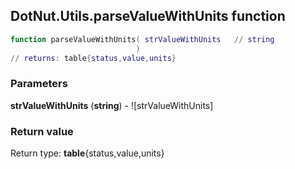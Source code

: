 ## DotNut.Utils.parseValueWithUnits function


```lua
function parseValueWithUnits( strValueWithUnits   // string
                            )
// returns: table{status,value,units}
```


### Parameters

**strValueWithUnits** (**string**) - ![strValueWithUnits]

### Return value

Return type: **table**{status,value,units}

